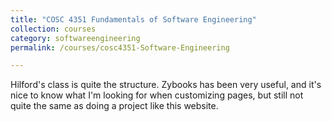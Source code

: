 ```yaml
---
title: "COSC 4351 Fundamentals of Software Engineering"
collection: courses
category: softwareengineering
permalink: /courses/cosc4351-Software-Engineering

---
```


Hilford's class is quite the structure. Zybooks has been very useful, and it's nice to know what I'm looking for when customizing pages, but still not quite the same as doing a project like this website.
